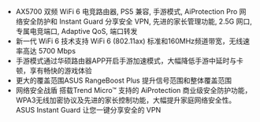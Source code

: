 - AX5700 双频 WiFi 6 电竞路由器, PS5 兼容, 手游模式, AiProtection Pro 网络安全防护和 Instant Guard 分享安全 VPN, 先进的家长管理功能, 2.5G 网口, 专属电竞端口, Adaptive QoS, 端口转发
- 新一代 WiFi 6 技术支持 WiFi 6 (802.11ax) 标准和160MHz频道带宽，无线速率高达 5700 Mbps
- 手游模式通过华硕路由器APP开启手游加速模式，大幅降低手游中延时与卡顿，享有畅快的游戏体验
- 更大的覆盖范围ASUS RangeBoost Plus 提升信号范围和整体覆盖范围
- 网络安全战盾 搭载Trend Micro™ 支持的 AiProtection 商业级安全防护功能，WPA3无线加密协议及先进的家长控制功能，大幅提升家庭网络安全性。ASUS Instant Guard 让您一键分享安全的 VPN